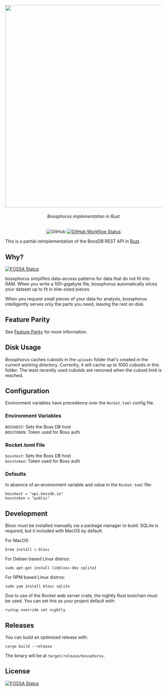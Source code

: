 <p align=center><img align=center src='https://user-images.githubusercontent.com/693511/77836507-0fc11300-712d-11ea-83a4-0c14b674378e.png' width=650 /></p>
<h6 align=center>Bossphorus implementation in Rust</h6>

<p align=center>
<img alt="GitHub" src="https://img.shields.io/github/license/aplbrain/bossphorus?style=for-the-badge">
<a href="https://github.com/aplbrain/bossphorus/actions"><img alt="GitHub Workflow Status" src="https://img.shields.io/github/workflow/status/aplbrain/bossphorus/Rust?style=for-the-badge"></a>
</p>

This is a partial reimplementation of the BossDB REST API in [Rust](https://www.rust-lang.org/).


## Why?
[![FOSSA Status](https://app.fossa.com/api/projects/git%2Bgithub.com%2Faplbrain%2Fbossphorus.svg?type=shield)](https://app.fossa.com/projects/git%2Bgithub.com%2Faplbrain%2Fbossphorus?ref=badge_shield)


bossphorus simplifies data-access patterns for data that do not fit into RAM. When you write a 100-gigabyte file, bossphorus automatically slices your dataset up to fit in bite-sized pieces.

When you request small pieces of your data for analysis, bossphorus intelligently serves only the parts you need, leaving the rest on disk.


## Feature Parity

See [Feature Parity](docs/Features.md) for more information.


## Disk Usage

Bossphorus caches cuboids in the `uploads` folder that's created in the current
working directory.  Currently, it will cache up to 1000 cuboids in this folder.
The least recently used cuboids are removed when the cuboid limit is reached.


## Configuration

Environment variables have precedence over the `Rocket.toml` config file.


### Environment Variables

`BOSSHOST`: Sets the Boss DB host  
`BOSSTOKEN`: Token used for Boss auth


### Rocket.toml File

`bosshost`: Sets the Boss DB host  
`bosstoken`: Token used for Boss auth


### Defaults

In absence of an environment variable and value in the `Rocket.toml` file:

```
bosshost = "api.bossdb.io"
bosstoken = "public"
```


## Development

Blosc must be installed manually via a package manager to build.  SQLite is
required, but it included with MacOS by default.

For MacOS:

```shell
brew install c-blosc
```

For Debian based Linux distros:

```shell
sudo apt-get install libblosc-dev sqlite3
```

For RPM based Linux distros:

```shell
sudo yum install blosc sqlite
```


Due to use of the Rocket web server crate, the nightly Rust toolchain must be used. You can set this as your project default with:

```shell
rustup override set nightly
```


## Releases

You can build an optimized release with:

```shell
cargo build --release
```

The binary will be at `target/release/bossphorus`.


## License
[![FOSSA Status](https://app.fossa.com/api/projects/git%2Bgithub.com%2Faplbrain%2Fbossphorus.svg?type=large)](https://app.fossa.com/projects/git%2Bgithub.com%2Faplbrain%2Fbossphorus?ref=badge_large)